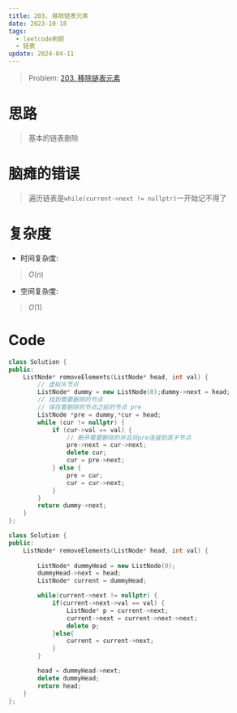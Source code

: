 ```yaml
---
title: 203. 移除链表元素
date: 2023-10-18
tags:
  - leetcode刷题
  - 链表
update: 2024-04-11
---
```

> Problem: [203. 移除链表元素](https://leetcode.cn/problems/remove-linked-list-elements/description/)

# 思路

> 基本的链表删除

# 脑瘫的错误

> 遍历链表是`while(current->next != nullptr)`一开始记不得了

# 复杂度

- 时间复杂度:

> $O(n)$

- 空间复杂度:

> $O(1)$
  
# Code

```cpp
class Solution {
public:
    ListNode* removeElements(ListNode* head, int val) {
        // 虚拟头节点
        ListNode* dummy = new ListNode(0);dummy->next = head;
        // 找到需要删除的节点
        // 保存要删除的节点之前的节点 pre
        ListNode *pre = dummy,*cur = head;
        while (cur != nullptr) {
            if (cur->val == val) {
                // 断开需要删除的并且将pre连接到其子节点
                pre->next = cur->next;
                delete cur;
                cur = pre->next;
            } else {
                pre = cur;
                cur = cur->next;
            }
        }
        return dummy->next;
    }
};
```

```C++
class Solution {
public:
    ListNode* removeElements(ListNode* head, int val) {
    
        ListNode* dummyHead = new ListNode(0);
        dummyHead->next = head;
        ListNode* current = dummyHead;

        while(current->next != nullptr) {
            if(current->next->val == val) {
                ListNode* p = current->next;
                current->next = current->next->next;
                delete p;
            }else{
                current = current->next;
            }
        }

        head = dummyHead->next;
        delete dummyHead;
        return head;
    }
};
```